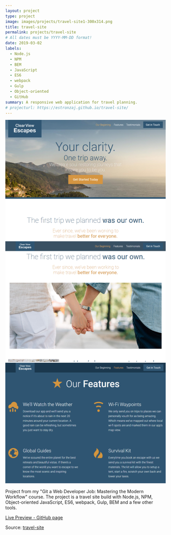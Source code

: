 ```yaml
---
layout: project
type: project
image: images/projects/travel-site1-300x314.png
title: travel-site
permalink: projects/travel-site
# All dates must be YYYY-MM-DD format!
date: 2019-03-02
labels:
  - Node.js
  - NPM
  - BEM
  - JavaScript
  - ES6
  - webpack
  - Gulp
  - Object-oriented
  - GitHub
summary: A responsive web application for travel planning.
# projecturl: https://estronzaj.github.io/travel-site/
---
```


<div class="ui small rounded images">
  <img class="ui image" src="../images/projects/travel-site1-1024x768.png">
  <img class="ui image" src="../images/projects/travel-site2-1024x768.png">
  <img class="ui image" src="../images/projects/travel-site3-1024x768.png">
</div>

Project from my "Git a Web Developer Job: Mastering the Modern Workflow" course.  The project is a travel site build with Node.js, 
NPM, Object-oriented JavaScript, ES6, webpack, Gulp, BEM and a few other tools.

<a href="https://estronzaj.github.io/travel-site/"><i class="large play icon"></i>Live Preview - GitHub page</a> 

Source: <a href="https://github.com/estronzaj/travel-site"><i class="large github icon"></i>travel-site</a>




